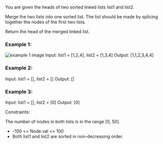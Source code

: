 You are given the heads of two sorted linked lists list1 and list2.

Merge the two lists into one sorted list. The list should be made by splicing together the nodes of the first two lists.

Return the head of the merged linked list.

 

### Example 1:
![example 1 image](https://assets.leetcode.com/uploads/2020/10/03/merge_ex1.jpg)
Input: list1 = [1,2,4], list2 = [1,3,4]
Output: [1,1,2,3,4,4]


### Example 2:

Input: list1 = [], list2 = []
Output: []


### Example 3:

Input: list1 = [], list2 = [0]
Output: [0]
 

Constraints:

The number of nodes in both lists is in the range [0, 50].
- -100 <= Node.val <= 100
- Both list1 and list2 are sorted in non-decreasing order.